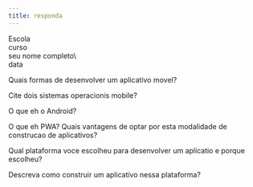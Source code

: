 ```yaml
---
title: responda
---
```

Escola  
curso   
seu nome completo\   
data    


Quais formas de desenvolver um aplicativo movel?

Cite dois sistemas operacionis mobile?

O que eh o Android?

O que eh PWA? Quais vantagens de optar por esta modalidade de construcao de aplicativos?

Qual plataforma voce escolheu para desenvolver um aplicatio e porque escolheu?

Descreva como construir um aplicativo nessa plataforma?
